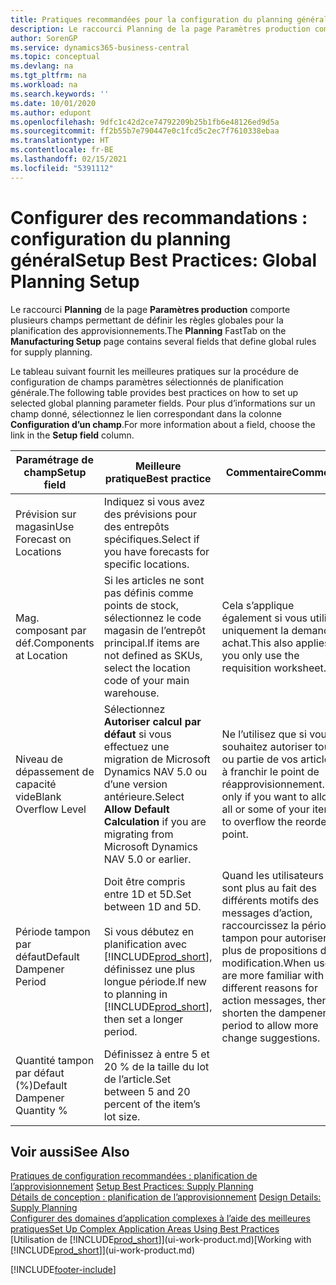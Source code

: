 ```yaml
---
title: Pratiques recommandées pour la configuration du planning général | Microsoft Docs
description: Le raccourci Planning de la page Paramètres production comporte plusieurs champs permettant de définir les règles globales pour la planification des approvisionnements.
author: SorenGP
ms.service: dynamics365-business-central
ms.topic: conceptual
ms.devlang: na
ms.tgt_pltfrm: na
ms.workload: na
ms.search.keywords: ''
ms.date: 10/01/2020
ms.author: edupont
ms.openlocfilehash: 9dfc1c42d2ce74792209b25b1fb6e48126ed9d5a
ms.sourcegitcommit: ff2b55b7e790447e0c1fcd5c2ec7f7610338ebaa
ms.translationtype: HT
ms.contentlocale: fr-BE
ms.lasthandoff: 02/15/2021
ms.locfileid: "5391112"
---
```

# <a name="setup-best-practices-global-planning-setup"></a><span data-ttu-id="7206e-103">Configurer des recommandations : configuration du planning général</span><span class="sxs-lookup"><span data-stu-id="7206e-103">Setup Best Practices: Global Planning Setup</span></span>
<span data-ttu-id="7206e-104">Le raccourci **Planning** de la page **Paramètres production** comporte plusieurs champs permettant de définir les règles globales pour la planification des approvisionnements.</span><span class="sxs-lookup"><span data-stu-id="7206e-104">The **Planning** FastTab on the **Manufacturing Setup** page contains several fields that define global rules for supply planning.</span></span>  

 <span data-ttu-id="7206e-105">Le tableau suivant fournit les meilleures pratiques sur la procédure de configuration de champs paramètres sélectionnés de planification générale.</span><span class="sxs-lookup"><span data-stu-id="7206e-105">The following table provides best practices on how to set up selected global planning parameter fields.</span></span> <span data-ttu-id="7206e-106">Pour plus d’informations sur un champ donné, sélectionnez le lien correspondant dans la colonne **Configuration d’un champ**.</span><span class="sxs-lookup"><span data-stu-id="7206e-106">For more information about a field, choose the link in the **Setup field** column.</span></span>  

|<span data-ttu-id="7206e-107">Paramétrage de champ</span><span class="sxs-lookup"><span data-stu-id="7206e-107">Setup field</span></span>|<span data-ttu-id="7206e-108">Meilleure pratique</span><span class="sxs-lookup"><span data-stu-id="7206e-108">Best practice</span></span>|<span data-ttu-id="7206e-109">Commentaire</span><span class="sxs-lookup"><span data-stu-id="7206e-109">Comment</span></span>|  
|-----------------|-------------------|-------------|  
|<span data-ttu-id="7206e-110">Prévision sur magasin</span><span class="sxs-lookup"><span data-stu-id="7206e-110">Use Forecast on Locations</span></span>|<span data-ttu-id="7206e-111">Indiquez si vous avez des prévisions pour des entrepôts spécifiques.</span><span class="sxs-lookup"><span data-stu-id="7206e-111">Select if you have forecasts for specific locations.</span></span>||  
|<span data-ttu-id="7206e-112">Mag. composant par déf.</span><span class="sxs-lookup"><span data-stu-id="7206e-112">Components at Location</span></span>|<span data-ttu-id="7206e-113">Si les articles ne sont pas définis comme points de stock, sélectionnez le code magasin de l’entrepôt principal.</span><span class="sxs-lookup"><span data-stu-id="7206e-113">If items are not defined as SKUs, select the location code of your main warehouse.</span></span>|<span data-ttu-id="7206e-114">Cela s’applique également si vous utilisez uniquement la demande achat.</span><span class="sxs-lookup"><span data-stu-id="7206e-114">This also applies if you only use the requisition worksheet.</span></span>|  
|<span data-ttu-id="7206e-115">Niveau de dépassement de capacité vide</span><span class="sxs-lookup"><span data-stu-id="7206e-115">Blank Overflow Level</span></span>|<span data-ttu-id="7206e-116">Sélectionnez **Autoriser calcul par défaut** si vous effectuez une migration de Microsoft Dynamics NAV 5.0 ou d’une version antérieure.</span><span class="sxs-lookup"><span data-stu-id="7206e-116">Select **Allow Default Calculation** if you are migrating from Microsoft Dynamics NAV 5.0 or earlier.</span></span>|<span data-ttu-id="7206e-117">Ne l’utilisez que si vous souhaitez autoriser tout ou partie de vos articles à franchir le point de réapprovisionnement.</span><span class="sxs-lookup"><span data-stu-id="7206e-117">Use only if you want to allow all or some of your items to overflow the reorder point.</span></span>|  
|<span data-ttu-id="7206e-118">Période tampon par défaut</span><span class="sxs-lookup"><span data-stu-id="7206e-118">Default Dampener Period</span></span>|<span data-ttu-id="7206e-119">Doit être compris entre 1D et 5D.</span><span class="sxs-lookup"><span data-stu-id="7206e-119">Set between 1D and 5D.</span></span><br /><br /> <span data-ttu-id="7206e-120">Si vous débutez en planification avec [!INCLUDE[prod_short](includes/prod_short.md)], définissez une plus longue période.</span><span class="sxs-lookup"><span data-stu-id="7206e-120">If new to planning in [!INCLUDE[prod_short](includes/prod_short.md)], then set a longer period.</span></span>|<span data-ttu-id="7206e-121">Quand les utilisateurs sont plus au fait des différents motifs des messages d’action, raccourcissez la période tampon pour autoriser plus de propositions de modification.</span><span class="sxs-lookup"><span data-stu-id="7206e-121">When users are more familiar with the different reasons for action messages, then shorten the dampener period to allow more change suggestions.</span></span>|  
|<span data-ttu-id="7206e-122">Quantité tampon par défaut (%)</span><span class="sxs-lookup"><span data-stu-id="7206e-122">Default Dampener Quantity %</span></span>|<span data-ttu-id="7206e-123">Définissez à entre 5 et 20 % de la taille du lot de l’article.</span><span class="sxs-lookup"><span data-stu-id="7206e-123">Set between 5 and 20 percent of the item’s lot size.</span></span>||  

## <a name="see-also"></a><span data-ttu-id="7206e-124">Voir aussi</span><span class="sxs-lookup"><span data-stu-id="7206e-124">See Also</span></span>  
 <span data-ttu-id="7206e-125">[Pratiques de configuration recommandées : planification de l’approvisionnement](setup-best-practices-supply-planning.md) </span><span class="sxs-lookup"><span data-stu-id="7206e-125">[Setup Best Practices: Supply Planning](setup-best-practices-supply-planning.md) </span></span>  
 <span data-ttu-id="7206e-126">[Détails de conception : planification de l’approvisionnement](design-details-supply-planning.md) </span><span class="sxs-lookup"><span data-stu-id="7206e-126">[Design Details: Supply Planning](design-details-supply-planning.md) </span></span>  
 [<span data-ttu-id="7206e-127">Configurer des domaines d’application complexes à l’aide des meilleures pratiques</span><span class="sxs-lookup"><span data-stu-id="7206e-127">Set Up Complex Application Areas Using Best Practices</span></span>](set-up-complex-application-areas-using-best-practices.md)  
 <span data-ttu-id="7206e-128">[Utilisation de [!INCLUDE[prod_short](includes/prod_short.md)]](ui-work-product.md)</span><span class="sxs-lookup"><span data-stu-id="7206e-128">[Working with [!INCLUDE[prod_short](includes/prod_short.md)]](ui-work-product.md)</span></span>


[!INCLUDE[footer-include](includes/footer-banner.md)]
